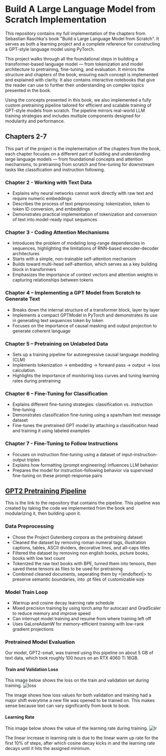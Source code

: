 # Build A Large Language Model from Scratch Implementation
This repository contains my full implementation of the chapters from Sebastian Raschka's book "Build a Large Language Model from Scratch". It serves as both a learning project and a complete reference for constructing a GPT-style language model using PyTorch.

This project walks through all the foundational steps in building a transformer-based language model — from tokenization and model architecture to pretraining, fine-tuning, and evaluation. It mirrors the structure and chapters of the book, ensuring each concept is implemented and explained with clarity. It also contains interactive notebooks 
that give the reader can use to further their understanding on complex topics presented in the book.

Using the concepts presented in this book, we also implemented a fully custom pretraining pipeline tailored for efficient and scalable training of GPT-style models from scratch. The pipeline mirrors real-world LLM training strategies and includes multiple components designed for modularity and performance.

## Chapters 2-7
This part of the project is the implementation of the chapters from the book, each chapter focuses on a different part of building and understanding large language models — from foundational concepts and attention mechanisms, to pretraining from scratch and fine-tuning for downstream tasks like classification and instruction following.

### Chapter 2 - Working with Text Data
* Explains why neural networks cannot work directly with raw text and require numeric embeddings
* Describes the process of text preprocessing: tokenization, token to token ID conversion, and embeddings
* Demonstrates practical implementation of tokenization and conversion of text into model-ready input sequences

### Chapter 3 - Coding Attention Mechanisms
* Introduces the problem of modeling long-range dependencies in sequences, highlighting the limitations of RNN-based encoder-decoder architectures
* Starts with a simple, non-trainable self-attention mechanism
* Builds toward multi-head self-attention, which serves as a key building block in transformers
* Emphasizes the importance of context vectors and attention weights in capturing relationships between tokens

### Chapter 4 – Implementing a GPT Model from Scratch to Generate Text
* Breaks down the internal structure of a transformer block, layer by layer
* Implements a compact GPTModel in PyTorch and demonstrates its use in generating text sequences token by token
* Focuses on the importance of causal masking and output projection to generate coherent language

### Chapter 5 – Pretraining on Unlabeled Data
* Sets up a training pipeline for autoregressive causal language modeling (CLM)
* Implements tokenization → embedding → forward pass → output → loss calculation
* Highlights the importance of monitoring loss curves and tuning learning rates during pretraining

### Chapter 6 – Fine-Tuning for Classification
* Explains different fine-tuning strategies: classification vs. instruction fine-tuning
* Demonstrates classification fine-tuning using a spam/ham text message dataset
* Fine-tunes the pretrained GPT model by attaching a classification head and training it using labeled examples

### Chapter 7 - Fine-Tuning to Follow Instructions
* Focuses on instruction fine-tuning using a dataset of input-instruction-output triples
* Explains how formatting (prompt engineering) influences LLM behavior
* Prepares the model for instruction-following behavior via supervised fine-tuning on these prompt-response pairs

## [GPT2 Pretraining Pipeline](https://github.com/sdhaduk/GPT2small-pretraining)
This is the link to the repository that contains the pipeline. This pipeline was created by taking the code we implemented from the book and modularizing it, then building upon it.

### Data Preprocessing 
* Chose the Project Gutenberg corpora as the pretraining dataset
* Cleaned the dataset by removing roman numeral tags, illustration captions, tables, ASCII dividers, decorative lines, and all-caps titles
* Filtered the dataset by removing non english books, picture books, books with low text count
* Tokenized the raw text books with BPE, turned them into tensors, then saved these tensors as files to be used for pretraining
* Combined cleaned documents, seperating them by <|endoftext|> to preserve semantic boundaries, into .pt files of customizable size

### Model Train Loop
* Warmup and cosine decay learning rate schedule
* Mixed precision training by using torch.amp for autocast and GradScaler to reduce memory and improve speed
* Can interrupt model training and resume from where training left off
* Uses GaLoreAdamW for memory-efficient training with low-rank gradient projections

### Pretrained Model Evaluation
Our model, GPT2-small, was trained using this pipeline on about 5 GB of text data, which took roughly 100 hours on an RTX 4060 Ti 16GB.

#### Train and Validation Loss
This image below shows the loss on the train and validation set during training.
![loss](https://github.com/user-attachments/assets/03992f54-e045-4485-991b-edc578614a39)

The image shows how loss values for both validation and training had a major shift everytime a new file was opened to be trained on. This makes sense because text can vary significantly from book to book.

#### Learning Rate
This image below shows the value of the learning rate during training. 
![lr](https://github.com/user-attachments/assets/8e0c8ba8-7019-4bbd-b6e9-f8167f7d69e8)

The linear increase in learning rate is due to the linear warm up rate for the first 10% of steps, after which cosine decay kicks in and the learning rate decays until it hits the assigned minimum.
